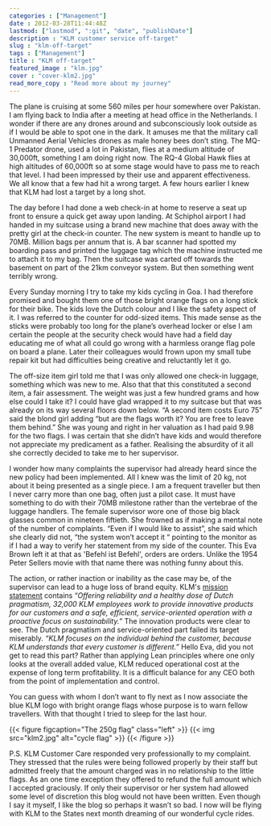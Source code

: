 ```yaml
---
categories : ["Management"]
date : 2012-03-28T11:44:48Z
lastmod: ["lastmod", ":git", "date", "publishDate"]
description : "KLM customer service off-target"
slug : "klm-off-target"
tags : ["Management"]
title : "KLM off-target"
featured_image : "klm.jpg"
cover : "cover-klm2.jpg"
read_more_copy : "Read more about my journey"
---
```


The plane is cruising at some 560 miles per hour somewhere over Pakistan. I am flying back to India after a meeting at head office in the Netherlands. I wonder if there are any drones around and subconsciously look outside as if I would be able to spot one in the dark. It amuses me that the military call Unmanned Aerial Vehicles drones as male honey bees don’t sting. The MQ-1 Predator drone, used a lot in Pakistan, flies at a medium altitude of 30,000ft, something I am doing right now. The RQ-4 Global Hawk flies at high altitudes of 60,000ft so at some stage would have to pass me to reach that level. I had been impressed by their use and apparent effectiveness. We all know that a few had hit a wrong target. A few hours earlier I knew that KLM had lost a target by a long shot.

The day before I had done a web check-in at home to reserve a seat up front to ensure a quick get away upon landing. At Schiphol airport I had handed in my suitcase using a brand new machine that does away with the pretty girl at the check-in counter. The new system is meant to handle up to 70MB. Million bags per annum that is. A bar scanner had spotted my boarding pass and printed the luggage tag which the machine instructed me to attach it to my bag. Then the suitcase was carted off towards the basement on part of the 21km conveyor system. But then something went terribly wrong.

Every Sunday morning I try to take my kids cycling in Goa. I had therefore promised and bought them one of those bright orange flags on a long stick for their bike. The kids love the Dutch colour and I like the safety aspect of it. I was referred to the counter for odd-sized items. This made sense as the sticks were probably too long for the plane’s overhead locker or else I am certain the people at the security check would have had a field day educating me of what all could go wrong with a harmless orange flag pole on board a plane. Later their colleagues would frown upon my small tube repair kit but had difficulties being creative and reluctantly let it go.

The off-size item girl told me that I was only allowed one check-in luggage, something which was new to me. Also that that this constituted a second item, a fair assessment. The weight was just a few hundred grams and how else could I take it? I could have glad wrapped it to my suitcase but that was already on its way several floors down below. “A second item costs Euro 75” said the blond girl adding “but are the flags worth it? You are free to leave them behind.” She was young and right in her valuation as I had paid 9.98 for the two flags. I was certain that she didn’t have kids and would therefore not appreciate my predicament as a father. Realising the absurdity of it all she correctly decided to take me to her supervisor.

I wonder how many complaints the supervisor had already heard since the new policy had been implemented. All I knew was the limit of 20 kg, not about it being presented as a single piece. I am a frequent traveller but then I never carry more than one bag, often just a pilot case. It must have something to do with their 70MB milestone rather than the vertebrae of the luggage handlers. The female supervisor wore one of those big black glasses common in nineteen fiftieth. She frowned as if making a mental note of the number of complaints. “Even if I would like to assist”, she said which she clearly did not, “the system won’t accept it “ pointing to the monitor as if I had a way to verify her statement from my side of the counter. This Eva Brown left it at that as 'Befehl ist Befehl', orders are orders. Unlike the 1954 Peter Sellers movie with that name there was nothing funny about this.

The action, or rather inaction or inability as the case may be, of the supervisor can lead to a huge loss of brand equity. KLM's [mission statement](http://www.klm.com/corporate/en/about-klm/profile/index.html "Mission Statement") contains “*Offering reliability and a healthy dose of Dutch pragmatism, 32,000 KLM employees work to provide innovative products for our customers and a safe, efficient, service-oriented operation with a proactive focus on sustainability.*” The innovation products were clear to see. The Dutch pragmatism and service-oriented part failed its target miserably. *“KLM focuses on the individual behind the customer, because KLM understands that every customer is different.”* Hello Eva, did you not get to read this part? Rather than applying Lean principles where one only looks at the overall added value, KLM reduced operational cost at the expense of long term profitability. It is a difficult balance for any CEO both from the point of implementation and control.

You can guess with whom I don’t want to fly next as I now associate the blue KLM logo with bright orange flags whose purpose is to warn fellow travellers. With that thought I tried to sleep for the last hour.

{{< figure figcaption="The 250g flag" class="left" >}}
	{{< img src="klm2.jpg" alt="cycle flag" >}}
{{< /figure >}}

P.S. KLM Customer Care responded very professionally to my complaint. They stressed that the rules were being followed properly by their staff but admitted freely that the amount charged was in no relationship to the little flags. As an one time exception they offered to refund the full amount which I accepted graciously. If only their supervisor or her system had allowed some level of discretion this blog would not have been written. Even though I say it myself, I like the blog so perhaps it wasn’t so bad. I now will be flying with KLM to the States next month dreaming of our wonderful cycle rides.